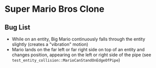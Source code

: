 # Super Mario Bros Clone

## Bug List
* While on an entity, Big Mario continuously falls through the entity slightly (creates a "vibration" motion)
* Mario lands on the far left or far right side on top of an entity and changes position, 
appearing on the left or right side of the pipe (see `test_entity_collision::MarioCanStandOnEdgeOfPipe`)